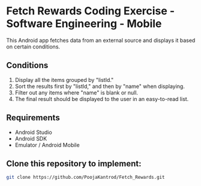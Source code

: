 # Fetch Rewards Coding Exercise - Software Engineering - Mobile

This Android app fetches data from an external source and displays it based on certain conditions.

## Conditions

1. Display all the items grouped by "listId."
2. Sort the results first by "listId," and then by "name" when displaying.
3. Filter out any items where "name" is blank or null.
4. The final result should be displayed to the user in an easy-to-read list.

## Requirements

- Android Studio
- Android SDK
- Emulator / Android Mobile



## Clone this repository to implement:

   ```bash
   git clone https://github.com/PoojaKantrod/Fetch_Rewards.git
